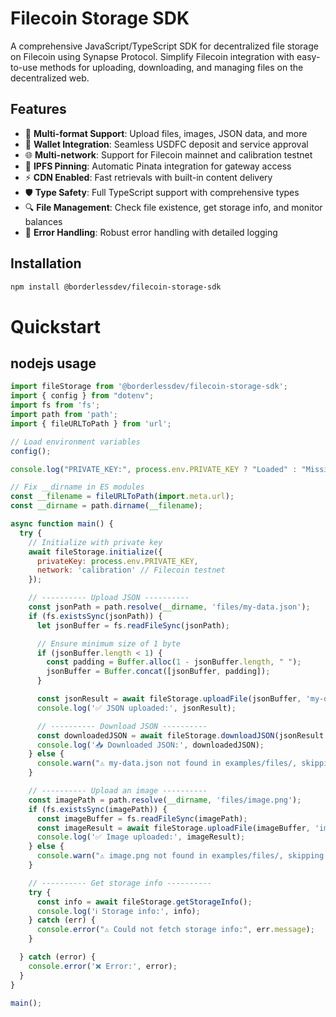 # Filecoin Storage SDK

A comprehensive JavaScript/TypeScript SDK for decentralized file storage on Filecoin using Synapse Protocol. Simplify Filecoin integration with easy-to-use methods for uploading, downloading, and managing files on the decentralized web.

## Features

- 📁 **Multi-format Support**: Upload files, images, JSON data, and more
- 🔐 **Wallet Integration**: Seamless USDFC deposit and service approval
- 🌐 **Multi-network**: Support for Filecoin mainnet and calibration testnet
- 📍 **IPFS Pinning**: Automatic Pinata integration for gateway access
- ⚡ **CDN Enabled**: Fast retrievals with built-in content delivery
- 🛡️ **Type Safety**: Full TypeScript support with comprehensive types
- 🔍 **File Management**: Check file existence, get storage info, and monitor balances
- 🎯 **Error Handling**: Robust error handling with detailed logging

## Installation

```bash
npm install @borderlessdev/filecoin-storage-sdk
```

# Quickstart

## nodejs usage

```javascript
import fileStorage from '@borderlessdev/filecoin-storage-sdk';
import { config } from "dotenv";
import fs from 'fs';
import path from 'path';
import { fileURLToPath } from 'url';

// Load environment variables
config();

console.log("PRIVATE_KEY:", process.env.PRIVATE_KEY ? "Loaded" : "Missing");

// Fix __dirname in ES modules
const __filename = fileURLToPath(import.meta.url);
const __dirname = path.dirname(__filename);

async function main() {
  try {
    // Initialize with private key
    await fileStorage.initialize({
      privateKey: process.env.PRIVATE_KEY,
      network: 'calibration' // Filecoin testnet
    });

    // ---------- Upload JSON ----------
    const jsonPath = path.resolve(__dirname, 'files/my-data.json');
    if (fs.existsSync(jsonPath)) {
      let jsonBuffer = fs.readFileSync(jsonPath);

      // Ensure minimum size of 1 byte
      if (jsonBuffer.length < 1) {
        const padding = Buffer.alloc(1 - jsonBuffer.length, " ");
        jsonBuffer = Buffer.concat([jsonBuffer, padding]);
      }

      const jsonResult = await fileStorage.uploadFile(jsonBuffer, 'my-data.json');
      console.log('✅ JSON uploaded:', jsonResult);

      // ---------- Download JSON ----------
      const downloadedJSON = await fileStorage.downloadJSON(jsonResult.pieceCid);
      console.log('📥 Downloaded JSON:', downloadedJSON);
    } else {
      console.warn("⚠️ my-data.json not found in examples/files/, skipping JSON upload");
    }

    // ---------- Upload an image ----------
    const imagePath = path.resolve(__dirname, 'files/image.png');
    if (fs.existsSync(imagePath)) {
      const imageBuffer = fs.readFileSync(imagePath);
      const imageResult = await fileStorage.uploadFile(imageBuffer, 'image.png');
      console.log('✅ Image uploaded:', imageResult);
    } else {
      console.warn("⚠️ image.png not found in examples/files/, skipping image upload");
    }

    // ---------- Get storage info ----------
    try {
      const info = await fileStorage.getStorageInfo();
      console.log('ℹ️ Storage info:', info);
    } catch (err) {
      console.error("⚠️ Could not fetch storage info:", err.message);
    }

  } catch (error) {
    console.error('❌ Error:', error);
  }
}

main();
```

